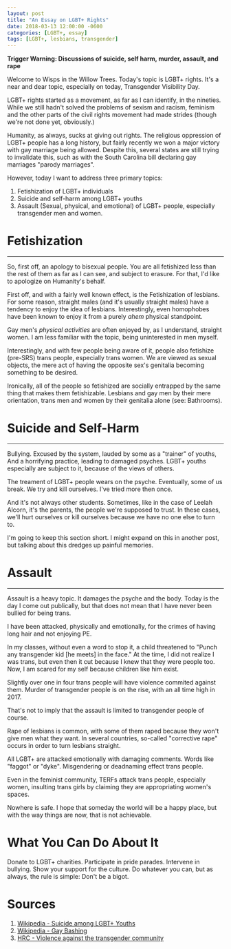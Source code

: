 ```yaml
---
layout: post
title: "An Essay on LGBT+ Rights"
date: 2018-03-13 12:00:00 -0600
categories: [LGBT+, essay]
tags: [LGBT+, lesbians, transgender]
---
```


**Trigger Warning: Discussions of suicide, self harm, murder, assault, and rape**

Welcome to Wisps in the Willow Trees.
Today's topic is LGBT+ rights. It's a near and dear topic, especially on today,
Transgender Visibility Day.

LGBT+ rights started as a movement, as far as I can identify, in the nineties.
While we still hadn't solved the problems of sexism and racism, feminism and the
other parts of the civil rights movement had made strides (though we're not done
yet, obviously.)

Humanity, as always, sucks at giving out rights. The religious oppression of
LGBT+ people has a long history, but fairly recently we won a major victory with
gay marriage being allowed. Despite this, several states are still trying to
invalidate this, such as with the South Carolina bill declaring gay marriages
"parody marriages".

However, today I want to address three primary topics:

1. Fetishization of LGBT+ individuals
2. Suicide and self-harm among LGBT+ youths
3. Assault (Sexual, physical, and emotional) of LGBT+ people, especially
transgender men and women.


# Fetishization
---
So, first off, an apology to bisexual people. You are all fetishized less
than the rest of them as far as I can see, and subject to erasure. For that,
I'd like to apologize on Humanity's behalf.

First off, and with a fairly well known effect, is the Fetishization of
lesbians. For some reason, straight males (and it's usually straight males)
have a tendency to enjoy the idea of lesbians. Interestingly, even homophobes
have been known to enjoy it from a purely *ahem* physical standpoint.

Gay men's *physical activities* are often enjoyed by, as I understand,
straight women. I am less familiar with the topic, being uninterested in men
myself.

Interestingly, and with few people being aware of it, people also fetishize
(pre-SRS) trans people, especially trans women. We are viewed as sexual objects,
the mere act of having the opposite sex's genitalia becoming something to be
desired.

Ironically, all of the people so fetishized are socially entrapped by the same
thing that makes them fetishizable. Lesbians and gay men by their mere
orientation, trans men and women by their genitalia alone (see: Bathrooms).

# Suicide and Self-Harm
---
Bullying. Excused by the system, lauded by some as a "trainer" of youths,
And a horrifying practice, leading to damaged psyches. LGBT+ youths especially
are subject to it, because of the views of others.

The treament of LGBT+ people wears on the psyche. Eventually, some of us break.
We try and kill ourselves. I've tried more then once.

And it's not always other students. Sometimes, like in the case of Leelah Alcorn,
it's the parents, the people we're supposed to trust. In these cases, we'll hurt
ourselves or kill ourselves because we have no one else to turn to.

I'm going to keep this section short. I might expand on this in another post,
but talking about this dredges up painful memories.

# Assault
---
Assault is a heavy topic. It damages the psyche and the body.
Today is the day I come out publically, but that does not mean that I have never
been bullied for being trans.

I have been attacked, physically and emotionally, for the crimes of having long
hair and not enjoying PE.

In my classes, without even a word to stop it, a child threatened to "Punch any
transgender kid [he meets] in the face." At the time, I did not realize I was
trans, but even then it cut because I knew that they were people too. Now, I am
scared for my self because children like him exist.

Slightly over one in four trans people will have violence commited against them.
Murder of transgender people is on the rise, with an all time high in 2017.

That's not to imply that the assault is limited to transgender people of course.

Rape of lesbians is common, with some of them raped because they won't give men
what they want. In several countries, so-called "corrective rape" occurs in
order to turn lesbians straight.

All LGBT+ are attacked emotionally with damaging comments. Words like "faggot"
or "dyke". Misgendering or deadnaming effect trans people.

Even in the feminist community, TERFs attack trans people, especially women,
insulting trans girls by claiming they are appropriating women's spaces.

Nowhere is safe. I hope that someday the world will be a happy place, but with
the way things are now, that is not achievable.

# What You Can Do About It
Donate to LGBT+ charities.
Participate in pride parades.
Intervene in bullying.
Show your support for the culture.
Do whatever you can, but as always, the rule is simple:
Don't be a bigot.

# Sources
1. [Wikipedia - Suicide among LGBT+ Youths](https://en.wikipedia.org/wiki/Suicide_among_LGBT+_youth)
2. [Wikipedia - Gay Bashing](https://en.wikipedia.org/wiki/Gay_bashing)
3. [HRC - Violence against the transgender community](https://www.hrc.org/resources/violence-against-the-transgender-community-in-2018)
